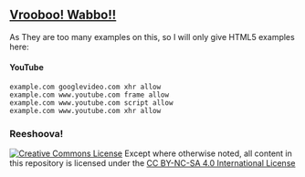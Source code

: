 ## [Vrooboo! Wabbo!!](https://rictusempra.github.io/uMatrix-Rules/#Ovagarava)

As They are too many examples on this, so I will only give HTML5 examples here:

#### YouTube

    example.com googlevideo.com xhr allow
    example.com www.youtube.com frame allow
    example.com www.youtube.com script allow
    example.com www.youtube.com xhr allow

### Reeshoova!
<a rel="license" href="http://creativecommons.org/licenses/by-nc-sa/4.0/"><img alt="Creative Commons License" style="border-width:0" src="https://i.creativecommons.org/l/by-nc-sa/4.0/88x31.png" /></a>
Except where otherwise noted, all content in this repository is licensed under the <a rel="license" href="http://creativecommons.org/licenses/by-nc-sa/4.0/">CC BY-NC-SA 4.0 International License</a>
